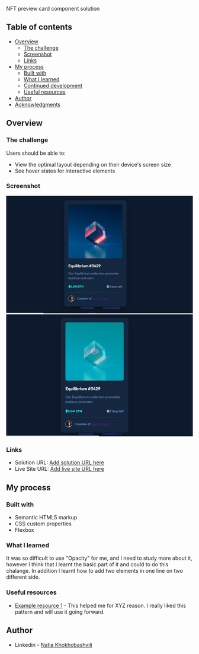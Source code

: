  NFT preview card component solution


## Table of contents

- [Overview](#overview)
  - [The challenge](#the-challenge)
  - [Screenshot](#screenshot)
  - [Links](#links)
- [My process](#my-process)
  - [Built with](#built-with)
  - [What I learned](#what-i-learned)
  - [Continued development](#continued-development)
  - [Useful resources](#useful-resources)
- [Author](#author)
- [Acknowledgments](#acknowledgments)


## Overview

### The challenge

Users should be able to:

- View the optimal layout depending on their device's screen size
- See hover states for interactive elements

### Screenshot

![](images/screenshot1.JPG)
![](images/screenshot2.JPG)




### Links

- Solution URL: [Add solution URL here](https://your-solution-url.com)
- Live Site URL: [Add live site URL here](https://your-live-site-url.com)

## My process

### Built with

- Semantic HTML5 markup
- CSS custom properties
- Flexbox


### What I learned

It was so difficult to use "Opacity" for me, and I need to study more about it, however I think that I learnt the basic part of it and could to do this chalange. In addition I learnt how to add two elements in one line on two different side. 


### Useful resources

- [Example resource 1](www.w3schools.com) - This helped me for XYZ reason. I really liked this pattern and will use it going forward.




## Author

- Linkedin - [Natia Khokhobashvili](https://www.linkedin.com/in/natia-khokhobashvili-4b960b1b2/)


